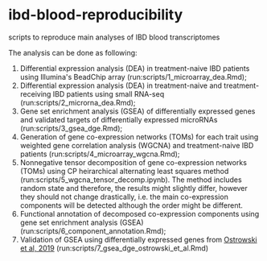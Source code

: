 # ibd-blood-reproducibility
scripts to reproduce main analyses of IBD blood transcriptomes

The analysis can be done as following:

1)  Differential expression analysis (DEA) in treatment-naive IBD patients using Illumina's BeadChip array (run:scripts/1_microarray_dea.Rmd);
2)  Differential expression analysis (DEA) in treatment-naive and treatment-receiving IBD patients using small RNA-seq (run:scripts/2_microrna_dea.Rmd);
3)  Gene set enrichment analysis (GSEA) of differentially expressed genes and validated targets of differentially expressed microRNAs (run:scripts/3_gsea_dge.Rmd);
4)  Generation of gene co-expression networks (TOMs) for each trait using weighted gene correlation analysis (WGCNA) and treatment-naive IBD patients (run:scripts/4_microarray_wgcna.Rmd);
5)  Nonnegative tensor decomposition of gene co-expression networks (TOMs) using CP heirarchical alternating least squares method (run:scripts/5_wgcna_tensor_decomp.ipynb). The method includes random state and therefore, the results might slightly differ, however they should not change drastically, i.e. the main co-expression components will be detected although the order might be different.
6)  Functional annotation of decomposed co-expression components using gene set enrichment analysis (GSEA) (run:scripts/6_component_annotation.Rmd);
7)  Validation of GSEA using differentially expressed genes from [Ostrowski et al, 2019](https://doi.org/10.1093/ecco-jcc/jjy205) (run:scripts/7_gsea_dge_ostrowski_et_al.Rmd)
